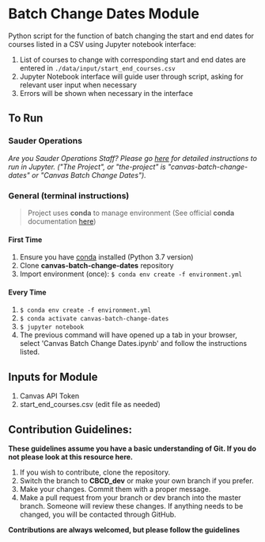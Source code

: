 # Batch Change Dates Module

Python script for the function of batch changing the start and end dates for courses listed in a CSV using Jupyter notebook interface:

1. List of courses to change with corresponding start and end dates are entered in `./data/input/start_end_courses.csv`
2. Jupyter Notebook interface will guide user through script, asking for relevant user input when necessary
3. Errors will be shown when necessary in the interface

## To Run

### Sauder Operations

_Are you Sauder Operations Staff? Please go [here](https://github.com/saud-learning-services/instructions-and-other-templates/blob/master/sauder-ops-guide-jupyter-env-and-launch.md#-ran-it-before-start-here) for detailed instructions to run in Jupyter. ("The Project", or "the-project" is "canvas-batch-change-dates" or "Canvas Batch Change Dates")._

### General (terminal instructions)

> Project uses **conda** to manage environment (See official **conda** documentation [here](https://docs.conda.io/projects/conda/en/latest/user-guide/tasks/manage-environments.html#creating-an-environment-from-an-environment-yml-file))

#### First Time

1. Ensure you have [conda](https://docs.conda.io/projects/conda/en/latest/user-guide/install/index.html) installed (Python 3.7 version)
1. Clone **canvas-batch-change-dates** repository
1. Import environment (once): `$ conda env create -f environment.yml`

#### Every Time

1. `$ conda env create -f environment.yml`
1. `$ conda activate canvas-batch-change-dates`
1. `$ jupyter notebook`
1. The previous command will have opened up a tab in your browser, select 'Canvas Batch Change Dates.ipynb' and follow the instructions listed.

## Inputs for Module

1. Canvas API Token
2. start_end_courses.csv (edit file as needed)

## Contribution Guidelines:

**These guidelines assume you have a basic understanding of Git. If you do not please look at this resource here.**

1. If you wish to contribute, clone the repository.
2. Switch the branch to **CBCD_dev** or make your own branch if you prefer.
3. Make your changes. Commit them with a proper message.
4. Make a pull request from your branch or dev branch into the master branch. Someone will review these changes. If anything needs to be changed, you will be contacted through GitHub.

**Contributions are always welcomed, but please follow the guidelines**
